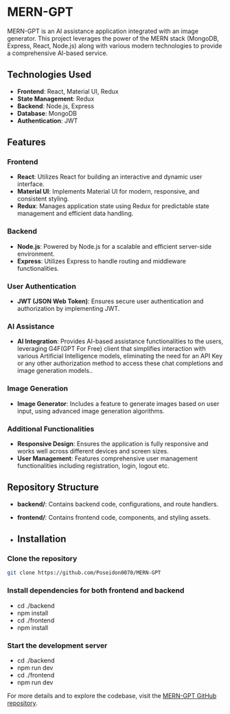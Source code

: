 # MERN-GPT

MERN-GPT is an AI assistance application integrated with an image generator. This project leverages the power of the MERN stack (MongoDB, Express, React, Node.js) along with various modern technologies to provide a comprehensive AI-based service.

## Technologies Used

- **Frontend**: React, Material UI, Redux
- **State Management**: Redux
- **Backend**: Node.js, Express
- **Database**: MongoDB
- **Authentication**: JWT

## Features

### Frontend

- **React**: Utilizes React for building an interactive and dynamic user interface.
- **Material UI**: Implements Material UI for modern, responsive, and consistent styling.
- **Redux**: Manages application state using Redux for predictable state management and efficient data handling.

### Backend

- **Node.js**: Powered by Node.js for a scalable and efficient server-side environment.
- **Express**: Utilizes Express to handle routing and middleware functionalities.

### User Authentication

- **JWT (JSON Web Token)**: Ensures secure user authentication and authorization by implementing JWT.

### AI Assistance

- **AI Integration**: Provides AI-based assistance functionalities to the users, leveraging G4F(GPT For Free) client that simplifies interaction with
various Artificial Intelligence models, eliminating the need for an API Key or any other authorization method to access these chat completions and image generation models..

### Image Generation

- **Image Generator**: Includes a feature to generate images based on user input, using advanced image generation algorithms.

### Additional Functionalities

- **Responsive Design**: Ensures the application is fully responsive and works well across different devices and screen sizes.
- **User Management**: Features comprehensive user management functionalities including registration, login, logout etc.

## Repository Structure

- **backend/**: Contains backend code, configurations, and route handlers.
- **frontend/**: Contains frontend code, components, and styling assets.

- ## Installation

### Clone the repository
```sh
git clone https://github.com/Poseidon0070/MERN-GPT
```

### Install dependencies for both frontend and backend

- cd ./backend
- npm install
- cd ./frontend
- npm install

### Start the development server

- cd ./backend
- npm run dev
- cd ./frontend
- npm run dev


For more details and to explore the codebase, visit the [MERN-GPT GitHub repository](https://github.com/Poseidon0070/MERN-GPT).
